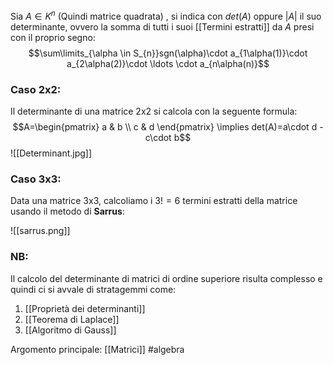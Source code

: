 Sia $A \in K^{n}$ (Quindi matrice quadrata) , si indica con $det(A)$ oppure $|A|$ il suo determinante, ovvero la somma di tutti i suoi [[Termini estratti]] da $A$ presi con il proprio segno:$$\sum\limits_{\alpha \in S_{n}}sgn(\alpha)\cdot a_{1\alpha(1)}\cdot a_{2\alpha(2)}\cdot \ldots \cdot a_{n\alpha(n)}$$ 
### Caso 2x2:
Il determinante di una matrice 2x2 si calcola con la seguente formula:$$A=\begin{pmatrix} a & b \\ c & d \end{pmatrix} \implies det(A)=a\cdot d -c\cdot b$$ ![[Determinant.jpg]]

### Caso 3x3:
Data una matrice 3x3, calcoliamo i $3!=6$ termini estratti della matrice usando il metodo di **Sarrus**:

![[sarrus.png]]

### NB:
Il calcolo del determinante di matrici di ordine superiore risulta complesso e quindi ci si avvale di stratagemmi come:
1. [[Proprietà dei determinanti]]
2. [[Teorema di Laplace]]
3. [[Algoritmo di Gauss]]


Argomento principale: [[Matrici]]
#algebra